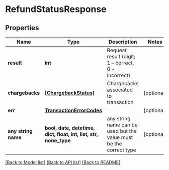 # RefundStatusResponse


## Properties
Name | Type | Description | Notes
------------ | ------------- | ------------- | -------------
**result** | **int** | Request result (digit; 1 – correct, 0 - incorrect) | 
**chargebacks** | [**[ChargebackStatus]**](ChargebackStatus.md) | Chargebacks associated to transaction | [optional] 
**err** | [**TransactionErrorCodes**](TransactionErrorCodes.md) |  | [optional] 
**any string name** | **bool, date, datetime, dict, float, int, list, str, none_type** | any string name can be used but the value must be the correct type | [optional]

[[Back to Model list]](../README.md#documentation-for-models) [[Back to API list]](../README.md#documentation-for-api-endpoints) [[Back to README]](../README.md)


